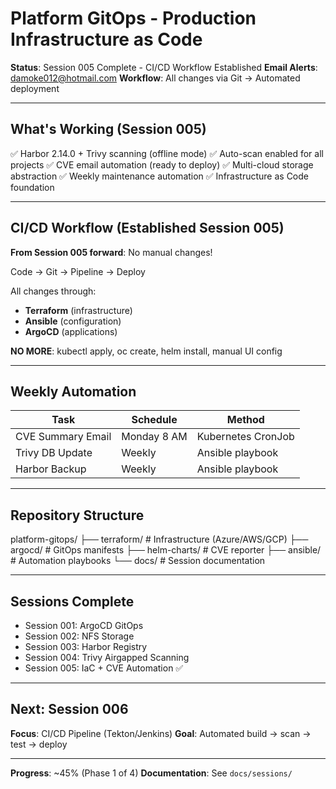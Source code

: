 # Platform GitOps - Production Infrastructure as Code

**Status**: Session 005 Complete - CI/CD Workflow Established
**Email Alerts**: damoke012@hotmail.com
**Workflow**: All changes via Git → Automated deployment

---

## What's Working (Session 005)

✅ Harbor 2.14.0 + Trivy scanning (offline mode)
✅ Auto-scan enabled for all projects
✅ CVE email automation (ready to deploy)
✅ Multi-cloud storage abstraction
✅ Weekly maintenance automation
✅ Infrastructure as Code foundation

---

## CI/CD Workflow (Established Session 005)

**From Session 005 forward**: No manual changes!

Code → Git → Pipeline → Deploy

All changes through:
- **Terraform** (infrastructure)
- **Ansible** (configuration)
- **ArgoCD** (applications)

**NO MORE**: kubectl apply, oc create, helm install, manual UI config

---

## Weekly Automation

| Task | Schedule | Method |
|------|----------|--------|
| CVE Summary Email | Monday 8 AM | Kubernetes CronJob |
| Trivy DB Update | Weekly | Ansible playbook |
| Harbor Backup | Weekly | Ansible playbook |

---

## Repository Structure

platform-gitops/
├── terraform/          # Infrastructure (Azure/AWS/GCP)
├── argocd/            # GitOps manifests
├── helm-charts/       # CVE reporter
├── ansible/           # Automation playbooks
└── docs/              # Session documentation

---

## Sessions Complete

- Session 001: ArgoCD GitOps
- Session 002: NFS Storage
- Session 003: Harbor Registry
- Session 004: Trivy Airgapped Scanning
- Session 005: IaC + CVE Automation ✅

---

## Next: Session 006

**Focus**: CI/CD Pipeline (Tekton/Jenkins)
**Goal**: Automated build → scan → test → deploy

---

**Progress**: ~45% (Phase 1 of 4)
**Documentation**: See `docs/sessions/`
